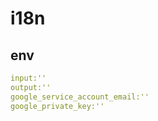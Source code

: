 # i18n

## env

```yaml
input:''
output:''
google_service_account_email:''
google_private_key:''
```
